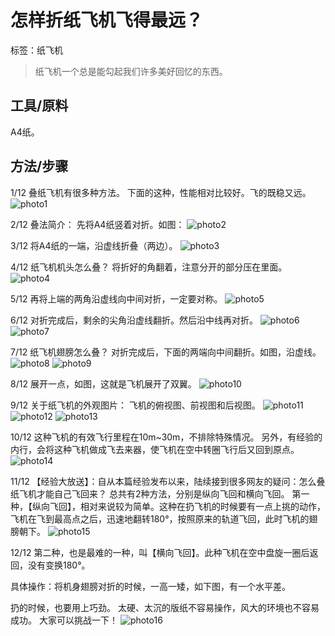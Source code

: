# 怎样折纸飞机飞得最远？
标签：纸飞机

> 纸飞机一个总是能勾起我们许多美好回忆的东西。

## 工具/原料
A4纸。

## 方法/步骤
1/12
叠纸飞机有很多种方法。
下面的这种，性能相对比较好。飞的既稳又远。
![photo1][1]

2/12
叠法简介：
先将A4纸竖着对折。如图：
![photo2][2]

3/12
将A4纸的一端，沿虚线折叠（两边）。
![photo3][3]

4/12
纸飞机机头怎么叠？
将折好的角翻着，注意分开的部分压在里面。
![photo4][4]

5/12
再将上端的两角沿虚线向中间对折，一定要对称。
![photo5][5]

6/12
对折完成后，剩余的尖角沿虚线翻折。然后沿中线再对折。
![photo6][6]
![photo7][7]

7/12
纸飞机翅膀怎么叠？
对折完成后，下面的两端向中间翻折。如图，沿虚线。
![photo8][8]
![photo9][9]

8/12
展开一点，如图，这就是飞机展开了双翼。
![photo10][10]

9/12
关于纸飞机的外观图片：
飞机的俯视图、前视图和后视图。
![photo11][11]
![photo12][12]
![photo13][13]

10/12
这种飞机的有效飞行里程在10m~30m，不排除特殊情况。
另外，有经验的内行，会将这种飞机做成飞去来器，使飞机在空中转圈飞行后又回到原点。
![photo14][14]

11/12
【经验大放送】：自从本篇经验发布以来，陆续接到很多网友的疑问：怎么叠纸飞机才能自己飞回来？
总共有2种方法，分别是纵向飞回和横向飞回。
第一种，【纵向飞回】，相对来说较为简单。这种在扔飞机的时候要有一点上挑的动作，飞机在飞到最高点之后，迅速地翻转180°，按照原来的轨道飞回，此时飞机的翅膀朝下。
![photo15][15]

12/12
第二种，也是最难的一种，叫【横向飞回】。此种飞机在空中盘旋一圈后返回，没有变换180°。

具体操作：将机身翅膀对折的时候，一高一矮，如下图，有一个水平差。

扔的时候，也要用上巧劲。
太硬、太沉的版纸不容易操作，风大的环境也不容易成功。
大家可以挑战一下！
![photo16][16]


  [1]: https://imgsa.baidu.com/exp/w=640/sign=94eb7ad52b7f9e2f70351e0c2f30e962/472309f790529822476ef1f0dbca7bcb0a46d4a0.jpg
  [2]: https://imgsa.baidu.com/exp/w=640/sign=95948ca4b58f8c54e3d3c62b0a282dee/241f95cad1c8a786f3d200446609c93d71cf50fb.jpg
  [3]: https://imgsa.baidu.com/exp/w=640/sign=a73f5983d62a60595210e21e1835342d/77094b36acaf2edd55fcfca38c1001e93901936f.jpg
  [4]: https://imgsa.baidu.com/exp/w=640/sign=ee71b550c75c1038247ecdc68210931c/4ec2d5628535e5dde030109577c6a7efce1b625f.jpg
  [5]: https://imgsa.baidu.com/exp/w=640/sign=1df834b138dbb6fd255be6223925aba6/8326cffc1e178a82f523ffeaf703738da977e859.jpg
  [6]: https://imgsa.baidu.com/exp/w=640/sign=a0f283ab2e2eb938ec6d79f6e56385fe/9d82d158ccbf6c81741faca2bd3eb13533fa4054.jpg
  [7]: https://imgsa.baidu.com/exp/w=640/sign=d0be0d747aec54e741ec191a89399bfd/9358d109b3de9c8220d979c56d81800a19d84338.jpg
  [8]: https://imgsa.baidu.com/exp/w=640/sign=34623f69622762d0803ea7bb90ed0849/6159252dd42a2834a915b6415ab5c9ea14cebfcd.jpg
  [9]: https://imgsa.baidu.com/exp/w=640/sign=9da71d1e024f78f0800b99f749300a83/1e30e924b899a9012a42d87c1c950a7b0208f501.jpg
  [10]: https://imgsa.baidu.com/exp/w=640/sign=9cc31ab978310a55c424ddf087444387/4d086e061d950a7b69fdce8e0bd162d9f3d3c9b4.jpg
  [11]: https://imgsa.baidu.com/exp/w=640/sign=ac1245a4b58f8c54e3d3c62b0a282dee/241f95cad1c8a786ca54c9446609c93d70cf5079.jpg
  [12]: https://imgsa.baidu.com/exp/w=640/sign=7d5d0f68c9fcc3ceb4c0ca37a244d6b7/72f082025aafa40f71b64d97aa64034f78f01903.jpg
  [13]: https://imgsa.baidu.com/exp/w=640/sign=e7657026113853438ccf8425a312b01f/d4628535e5dde71142a0c0bca6efce1b9d16610e.jpg
  [14]: https://imgsa.baidu.com/exp/w=640/sign=a0387e350655b3199cf9817173a88286/6f061d950a7b0208740f0dd56ed9f2d3572cc83b.jpg
  [15]: https://imgsa.baidu.com/exp/w=640/sign=2f8fd804b6a1cd1105b671248912c8b0/d833c895d143ad4b06407af48e025aafa40f0693.jpg
  [16]: https://imgsa.baidu.com/exp/w=640/sign=20c62ba100f431adbcd2403d7b36ac0f/3b292df5e0fe99252e40a76338a85edf8db171b1.jpg
